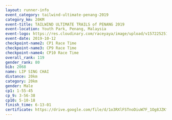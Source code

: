```yaml
---
layout: runner-info 
event_category: tailwind-ultimate-penang-2019 
category_km: 20KM 
event-title: TAILWIND ULTIMATE TRAILS of PENANG 2019 
event-location: Youth Park, Penang, Malaysia 
event-logo: https://res.cloudinary.com/raceyaya/image/upload/v1572252513/logo/utop-2019_h9tzys.jpg 
event-date: 2019-10-12 
checkpoint-name2: CP1 Race Time 
checkpoint-name3: CP9 Race Time 
checkpoint-name4: CP10 Race Time 
overall_rank: 119
gender_rank: 80
bib: 2068
name: LIP SING CHAI
distance: 20km
category: 20km
gender: Male
cp1: 1-55-45
cp_9: 3-56-38
cp10: 5-10-18
finish_time: 6-13-01
certificate: https://drive.google.com/file/d/1o3RXlFSTnoDiuW7F_1Og8JZKfvt3tD7i/view?usp=sharing
---
```

